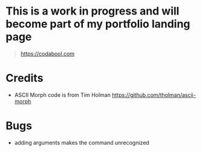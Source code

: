 # This is a work in progress and will become part of my portfolio landing page
> https://codabool.com

# Credits
- ASCII Morph code is from Tim Holman https://github.com/tholman/ascii-morph

# Bugs
- adding arguments makes the command unrecognized